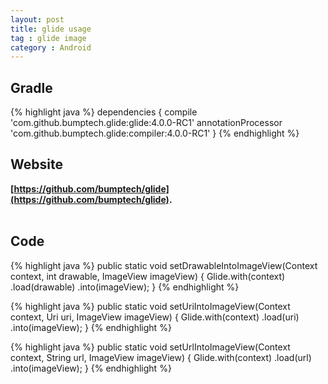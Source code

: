 ```yaml
---
layout: post
title: glide usage
tag : glide image
category : Android
---
```


## Gradle
{% highlight java %}
dependencies {
  compile 'com.github.bumptech.glide:glide:4.0.0-RC1'
  annotationProcessor 'com.github.bumptech.glide:compiler:4.0.0-RC1'
}
{% endhighlight %}
<br>

## Website
**[https://github.com/bumptech/glide](https://github.com/bumptech/glide).**  
<br>

## Code
{% highlight java %}
public static void setDrawableIntoImageView(Context context, int drawable, ImageView imageView) {
    Glide.with(context)
            .load(drawable)
            .into(imageView);
}
{% endhighlight %}

{% highlight java %}
public static void setUriIntoImageView(Context context, Uri uri, ImageView imageView) {
    Glide.with(context)
            .load(uri)
            .into(imageView);
}
{% endhighlight %}

{% highlight java %}
public static void setUrlIntoImageView(Context context, String url, ImageView imageView) {
    Glide.with(context)
            .load(url)
            .into(imageView);
}
{% endhighlight %}
